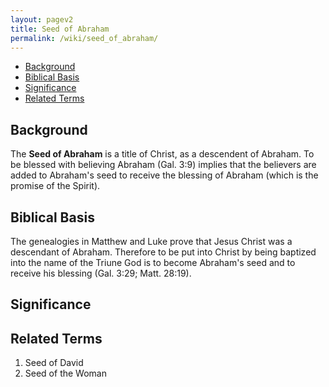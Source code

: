 ```yaml
---
layout: pagev2
title: Seed of Abraham
permalink: /wiki/seed_of_abraham/
---
```

- [Background](#background)
- [Biblical Basis](#biblical-basis)
- [Significance](#significance)
- [Related Terms](#related-terms)

## Background

The **Seed of Abraham** is a title of Christ, as a descendent of Abraham. To be blessed with believing Abraham (Gal. 3:9) implies that the believers are added to Abraham's seed to receive the blessing of Abraham (which is the promise of the Spirit).

## Biblical Basis

The genealogies in Matthew and Luke prove that Jesus Christ was a descendant of Abraham. Therefore to be put into Christ by being baptized into the name of the Triune God is to become Abraham's seed and to receive his blessing (Gal. 3:29; Matt. 28:19).

## Significance

## Related Terms

1. Seed of David
2. Seed of the Woman